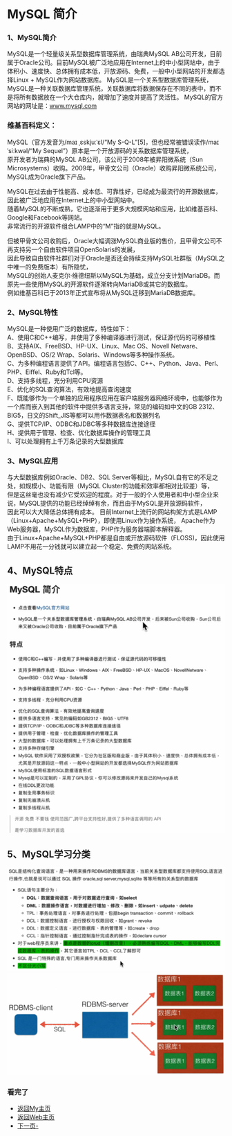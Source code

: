 MySQL 简介  
====

### 1、MySQL简介  
MySQL是一个轻量级关系型数据库管理系统，由瑞典MySQL AB公司开发，目前属于Oracle公司。目前MySQL被广泛地应用在Internet上的中小型网站中，由于体积小、速度快、总体拥有成本低，开放源码、免费，一般中小型网站的开发都选择Linux + MySQL作为网站数据库。
MySQL是一个关系型数据库管理系统，MySQL是一种关联数据库管理系统，关联数据库将数据保存在不同的表中，而不是将所有数据放在一个大仓库内，就增加了速度并提高了灵活性。
MySQL的官方网站的网址是：www.mysql.com  

### 维基百科定义：  
MySQL（官方发音为/maɪ ˌɛskjuːˈɛl/“My S-Q-L”[5]，但也经常被错误读作/maɪ ˈsiːkwəl/“My Sequel”）原本是一个开放源码的关系数据库管理系统，  
原开发者为瑞典的MySQL AB公司，该公司于2008年被昇阳微系统（Sun Microsystems）收购。2009年，甲骨文公司（Oracle）收购昇阳微系统公司，  
MySQL成为Oracle旗下产品。  

MySQL在过去由于性能高、成本低、可靠性好，已经成为最流行的开源数据库，因此被广泛地应用在Internet上的中小型网站中。  
随着MySQL的不断成熟，它也逐渐用于更多大规模网站和应用，比如维基百科、Google和Facebook等网站。  
非常流行的开源软件组合LAMP中的“M”指的就是MySQL。  

但被甲骨文公司收购后，Oracle大幅调涨MySQL商业版的售价，且甲骨文公司不再支持另一个自由软件项目OpenSolaris的发展，  
因此导致自由软件社群们对于Oracle是否还会持续支持MySQL社群版（MySQL之中唯一的免费版本）有所隐忧，  
MySQL的创始人麦克尔·维德纽斯以MySQL为基础，成立分支计划MariaDB。而原先一些使用MySQL的开源软件逐渐转向MariaDB或其它的数据库。  
例如维基百科已于2013年正式宣布将从MySQL迁移到MariaDB数据库。  


### 2、MySQL特性   
MySQL是一种使用广泛的数据库，特性如下：  
A、使用C和C++编写，并使用了多种编译器进行测试，保证源代码的可移植性  
B、支持AIX、FreeBSD、HP-UX、Linux、Mac OS、Novell Netware、OpenBSD、OS/2 Wrap、Solaris、Windows等多种操作系统。  
C、为多种编程语言提供了API。编程语言包括C、C++、Python、Java、Perl、PHP、Eiffel、Ruby和Tcl等。  
D、支持多线程，充分利用CPU资源  
E、优化的SQL查询算法，有效地提高查询速度  
F、既能够作为一个单独的应用程序应用在客户端服务器网络环境中，也能够作为一个库而嵌入到其他的软件中提供多语言支持，常见的编码如中文的GB 2312、BIG5，日文的Shift_JIS等都可以用作数据表名和数据列名  
G、提供TCP/IP、ODBC和JDBC等多种数据库连接途径  
H、提供用于管理、检查、优化数据库操作的管理工具  
I、可以处理拥有上千万条记录的大型数据库  

### 3、MySQL应用  
与大型数据库例如Oracle、DB2、SQL Server等相比，MySQL自有它的不足之处，如规模小、功能有限（MySQL Cluster的功能和效率都相对比较差）等，  
但是这丝毫也没有减少它受欢迎的程度。对于一般的个人使用者和中小型企业来说，MySQL提供的功能已经绰绰有余，而且由于MySQL是开放源码软件，  
因此可以大大降低总体拥有成本。 目前Internet上流行的网站构架方式是LAMP（Linux+Apache+MySQL+PHP），即使用Linux作为操作系统，
Apache作为Web服务器，MySQL作为数据库，PHP作为服务器端脚本解释器。  
由于Linux+Apache+MySQL+PHP都是自由或开放源码软件（FLOSS)，因此使用LAMP不用花一分钱就可以建立起一个稳定、免费的网站系统。  



## 4、MySQL特点  
![1_1_1](https://github.com/KissMyLady/MySQL/blob/master/Img/1_1_1.jpg)  


## 5、MySQL学习分类  
![1_1_2](https://github.com/KissMyLady/MySQL/blob/master/Img/MYSQL2.jpg)  
![1_1_3](https://github.com/KissMyLady/MySQL/blob/master/Img/RDBMS3.jpg)   


### 看完了  
- [返回My主页](https://github.com/KissMyLady)  
- [返回Web主页](https://github.com/KissMyLady/Web-of-Python)  
- [下一页- ]() 




